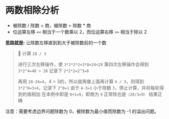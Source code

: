 # 两数相除分析

- 被除数 / 除数 = 商，被除数 = 除数 * 商
- 位运算左移 `<<` 相当于一个数乘以 2，而位运算右移 `>>` 相当于除以 2

**思路就是:**
让除数左移直到到大于被除数前的一个数

> 🤔 计算 `28 / 3`
>
> 进行三次左移操作，使 `3*2*2*2=3*8=24<28`
> 第四次左移操作会得到 `3*2^4=48 > 28`
> 记录下 `2*2*2=2^3=8`
>
> 再用 `28-24=4`，4 > 3的，所以就再像上面再计算 `4 / 3`，则得到 `3*2^0=3<4`，记录下 `2^0=1`
> 由于 `4-3=1` 小于除数 `3`，停止计算，并将每轮得到的值相加
> 在本例中即是 `8+1=9`，即商为 `9`
> 正常除也是`（28/3=9）`
> 结果正确

注意：需要考虑边界问题除数为 0，被除数为最小值而除数为 -1 的溢出问题。